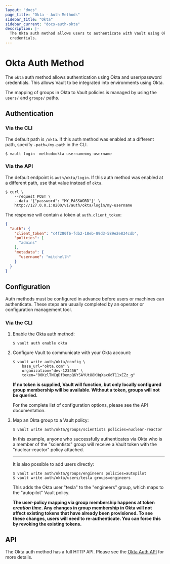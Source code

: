 ```yaml
---
layout: "docs"
page_title: "Okta - Auth Methods"
sidebar_title: "Okta"
sidebar_current: "docs-auth-okta"
description: |-
  The Okta auth method allows users to authenticate with Vault using Okta
  credentials.
---
```


# Okta Auth Method

The `okta` auth method allows authentication using Okta and user/password
credentials. This allows Vault to be integrated into environments using Okta.

The mapping of groups in Okta to Vault policies is managed by using the
`users/` and `groups/` paths.

## Authentication

### Via the CLI

The default path is `/okta`. If this auth method was enabled at a different
path, specify `-path=/my-path` in the CLI.

```text
$ vault login -method=okta username=my-username
```

### Via the API

The default endpoint is `auth/okta/login`. If this auth method was enabled
at a different path, use that value instead of `okta`.

```shell
$ curl \
    --request POST \
    --data '{"password": "MY_PASSWORD"}' \
    http://127.0.0.1:8200/v1/auth/okta/login/my-username
```

The response will contain a token at `auth.client_token`:

```json
{
  "auth": {
    "client_token": "c4f280f6-fdb2-18eb-89d3-589e2e834cdb",
    "policies": [
      "admins"
    ],
    "metadata": {
      "username": "mitchellh"
    }
  }
}
```

## Configuration

Auth methods must be configured in advance before users or machines can
authenticate. These steps are usually completed by an operator or configuration
management tool.

### Via the CLI

1. Enable the Okta auth method:

    ```text
    $ vault auth enable okta
    ```

1. Configure Vault to communicate with your Okta account:

    ```text
    $ vault write auth/okta/config \
        base_url="okta.com" \
        organization="dev-123456" \
        token="00KzlTNCqDf0enpQKYSAYUt88KHqXax6dT11xEZz_g"
    ```

    **If no token is supplied, Vault will function, but only locally configured
    group membership will be available. Without a token, groups will not be
    queried.**

    For the complete list of configuration options, please see the API
    documentation.

1. Map an Okta group to a Vault policy:

    ```text
    $ vault write auth/okta/groups/scientists policies=nuclear-reactor
    ```

    In this example, anyone who successfully authenticates via Okta who is a
    member of the "scientists" group will receive a Vault token with the
    "nuclear-reactor" policy attached.

    ---

    It is also possible to add users directly:

    ```text
    $ vault write auth/okta/groups/engineers policies=autopilot
    $ vault write auth/okta/users/tesla groups=engineers
    ```

    This adds the Okta user "tesla" to the "engineers" group, which maps to
    the "autopilot" Vault policy.

      **The user-policy mapping via group membership happens at token _creation
      time_. Any changes in group membership in Okta will not affect existing
      tokens that have already been provisioned. To see these changes, users
      will need to re-authenticate. You can force this by revoking the
      existing tokens.**

## API

The Okta auth method has a full HTTP API. Please see the
[Okta Auth API](/api/auth/okta/index.html) for more details.
